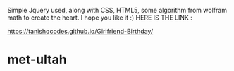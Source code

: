 Simple Jquery used, along with CSS, HTML5, some algorithm from wolfram math to create the heart. I hope you like it :)
HERE IS THE LINK : 

https://tanishqcodes.github.io/Girlfriend-Birthday/
# met-ultah
